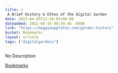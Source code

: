 ```yaml
---
title: > 
 A Brief History & Ethos of the Digital Garden
date: 2022-04-05T11:16:03+00:00
dateadded: 2022-04-19 00:59:46 -0400
link: "https://maggieappleton.com/garden-history"
bucket: Bookmarks
layout: urlnote
tags: ["digitalgardens"]
--- 
```

No Description
 <!-- end excerpt --> 
<div class='bucket'><a class='internal-link' href='/buckets/bookmarks'>Bookmarks</a></div> 
